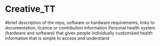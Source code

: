 # Creative_TT
#brief description of the repo, software or hardware requirements, links to documentation, licence or contribution information
Personal health system (hardware and software) that gives people individually customised health information that is simple to access and understand
